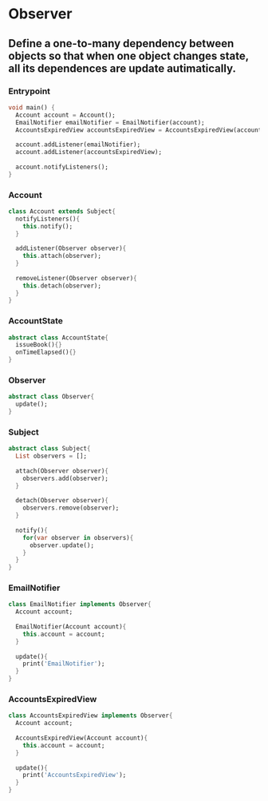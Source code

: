 # Observer

## Define a one-to-many dependency between objects so that when one object changes state, all its dependences are update autimatically. 

### Entrypoint
```dart
void main() {
  Account account = Account();
  EmailNotifier emailNotifier = EmailNotifier(account);
  AccountsExpiredView accountsExpiredView = AccountsExpiredView(account);
  
  account.addListener(emailNotifier);
  account.addListener(accountsExpiredView);
  
  account.notifyListeners();
}
```

### Account
```dart
class Account extends Subject{
  notifyListeners(){
    this.notify();
  }
  
  addListener(Observer observer){
    this.attach(observer);
  }
  
  removeListener(Observer observer){
    this.detach(observer);
  }
}
```

### AccountState
```dart
abstract class AccountState{
  issueBook(){}
  onTimeElapsed(){}
}
```

### Observer
```dart
abstract class Observer{
  update();
}
```

### Subject
```dart
abstract class Subject{
  List observers = [];
  
  attach(Observer observer){
    observers.add(observer);
  }
  
  detach(Observer observer){
    observers.remove(observer);
  }
  
  notify(){
    for(var observer in observers){
      observer.update();
    }
  }
}
```

### EmailNotifier
```dart
class EmailNotifier implements Observer{
  Account account;
  
  EmailNotifier(Account account){
    this.account = account;
  }
  
  update(){
    print('EmailNotifier');
  }
}
```

### AccountsExpiredView
```dart
class AccountsExpiredView implements Observer{
  Account account;
  
  AccountsExpiredView(Account account){
    this.account = account;
  }
  
  update(){
    print('AccountsExpiredView');
  }
}
```
